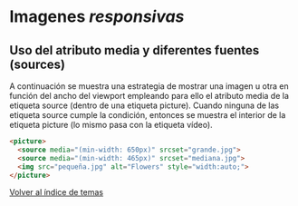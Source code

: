# Imagenes *responsivas*

## Uso del atributo media y diferentes fuentes (sources)
A continuación se muestra una estrategia de mostrar una imagen u otra en función del ancho del viewport empleando para ello el atributo media de la etiqueta source (dentro de una etiqueta picture). Cuando ninguna de las etiqueta source cumple la condición, entonces se muestra el interior de la etiqueta picture (lo mismo pasa con la etiqueta vídeo).

```html
<picture>
  <source media="(min-width: 650px)" srcset="grande.jpg">
  <source media="(min-width: 465px)" srcset="mediana.jpg">
  <img src="pequeña.jpg" alt="Flowers" style="width:auto;">
</picture>
```




[Volver al índice de temas](../../README.md)
